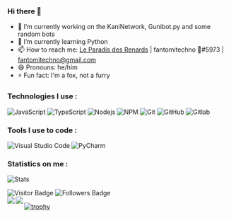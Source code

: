 ### Hi there 👋
- 🔭 I’m currently working on the KaniNetwork, Gunibot.py and some random bots
- 🌱 I’m currently learning Python
- 📫 How to reach me: [Le Paradis des Renards](https://discord.gg/UrdgdjvxrX) | fantomitechno 🦊#5973 | fantomitechno@gmail.com
- 😄 Pronouns: he/him
- ⚡ Fun fact: I'm a fox, not a furry


### Technologies I use :

![JavaScript](https://img.shields.io/badge/JavaScript-black?style=flat-square&logo=javascript)
![TypeScript](https://img.shields.io/badge/TypeScript-black?style=flat-square&logo=typescript&logoColor=3178C6)
![Nodejs](https://img.shields.io/badge/Nodejs-black?style=flat-square&logo=node.js)
![NPM](https://img.shields.io/badge/NPM-black?style=flat-square&logo=npm)
![Git](https://img.shields.io/badge/Git-black?style=flat-square&logo=git)
![GitHub](https://img.shields.io/badge/GitHub-black?style=flat-square&logo=github)
![Gitlab](https://img.shields.io/badge/Gitlab-black?style=flat-square&logo=gitlab)

### Tools I use to code : 

![Visual Studio Code](https://img.shields.io/badge/VisualStudioCode-black?style=flat-square&logo=visual-studio-code)
![PyCharm](https://img.shields.io/badge/PyCharm-black?style=flat-square&logo=pycharm)

### Statistics on me :

![Stats](https://github-readme-stats.vercel.app/api/top-langs/?username=fantomitechno&layout=compact&theme=outrun)


![Visitor Badge](https://visitor-badge.laobi.icu/badge?page_id=fantomitechno&title=Visitors)
![Followers Badge](https://img.shields.io/github/followers/fantomitechno?label=Followers)
<br>
<a href="https://github.com/anuraghazra/github-readme-stats">
  <img align="left" src="https://github-readme-stats.vercel.app/api/top-langs/?username=fantomitechno&card_width=400&langs_count=10&hide_border=true&theme=nord" />
  <img align="left" src="https://github-readme-stats.vercel.app/api?username=fantomitechno&show_icons=trye&line_height=27&theme=nord&hide_border=true" />
</a>

[![trophy](https://github-profile-trophy.vercel.app/?username=fantomitechno&theme=onedark)](https://github.com/ryo-ma/github-profile-trophy)
